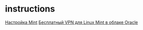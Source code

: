 # instructions
[Настройка Mint](https://github.com/ropog3ovomou/instructions/blob/main/%D0%9D%D0%B0%D1%81%D1%82%D1%80%D0%BE%D0%B9%D0%BA%D0%B0%20Mint.md)
[Бесплатный VPN для Linux Mint в облаке Oracle](https://github.com/ropog3ovomou/instructions/blob/main/%D0%91%D0%B5%D1%81%D0%BF%D0%BB%D0%B0%D1%82%D0%BD%D1%8B%D0%B9%20VPN%20c%20Oracle.md)

